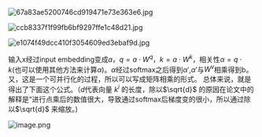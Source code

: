 
![67a83ae5200746cd919471e73e363e6.jpg](https://erin-53347-1330131220.cos.ap-guangzhou.myqcloud.com/202411112309256.jpg)

![ccb8337f1f99fb6bf9297ffe1c48d21.jpg](https://erin-53347-1330131220.cos.ap-guangzhou.myqcloud.com/202411112311285.jpg)

![e1074f49dcc410f3054609ed3ebaf9d.jpg](https://erin-53347-1330131220.cos.ap-guangzhou.myqcloud.com/202411112311901.jpg)

输入x经过input embedding变成$a$，$q=a\cdot W^q$，$k=a\cdot W^k$，相关性$\alpha=q\cdot k$(也可以使用其他方法来计算$\alpha$)。$\alpha$经过softmax之后得到$\alpha '$,$\alpha '$与$W^v$相乘得到b。
又，这是一个可并行化的过程，所以可以写成矩阵相乘的形式。
总体来说，就是得出了下面这个公式。（$d$代表向量 $k^i$ 的长度，除以$\sqrt{d}$ ​ 的原因在论文中的解释是“进行点乘后的数值很大，导致通过softmax后梯度变的很小，所以通过除以$\sqrt{d}$ 来缩放。)

![image.png](https://erin-53347-1330131220.cos.ap-guangzhou.myqcloud.com/202411112320051.png)








